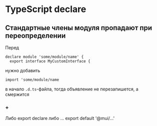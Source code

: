 # TypeScript declare

## Стандартные члены модуля пропадают при переопределении

Перед

```
declare module 'some/module/name' {
  export interface MyCustomInterface {
```

нужно добавить

`import 'some/module/name`

в начало `.d.ts`-файла, тогда объявление не перезапишется, а смержится

### +

Либо export declare
либо
...
export default '@mui/...'
